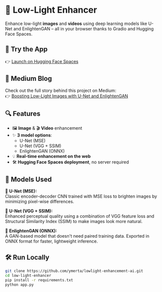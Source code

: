 
# 🌙 Low-Light Enhancer

Enhance low-light **images** and **videos** using deep learning models like U-Net and EnlightenGAN – all in your browser thanks to Gradio and Hugging Face Spaces.

## 🚀 Try the App
👉 [Launch on Hugging Face Spaces](https://huggingface.co/spaces/ymerta/low-light-enhancer)

## 📖 Medium Blog

Check out the full story behind this project on Medium:  
👉 [Boosting Low-Light Images with U-Net and EnlightenGAN](https://medium.com/@ymertakan/boosting-low-light-images-with-u-net-and-enlightengan-59f7aa1a2740)

## 🔍 Features

- 🖼️ **Image** & 🎬 **Video** enhancement  
- ✨ **3 model options**:  
  - U-Net (MSE)  
  - U-Net (VGG + SSIM)  
  - EnlightenGAN (ONNX)  
- 💡 **Real-time enhancement on the web**  
- 🛠️ **Hugging Face Spaces deployment**, no server required  
 

## 🧠 Models Used

🔹 **U-Net (MSE):**  
Classic encoder-decoder CNN trained with MSE loss to brighten images by minimizing pixel-wise differences.

🔹 **U-Net (VGG + SSIM):**  
Enhanced perceptual quality using a combination of VGG feature loss and Structural Similarity Index (SSIM) to make images look more natural.

🔹 **EnlightenGAN (ONNX):**  
A GAN-based model that doesn't need paired training data. Exported in ONNX format for faster, lightweight inference.
 

## 🛠️ Run Locally

```bash
git clone https://github.com/ymerta/lowlight-enhancement-ai.git
cd low-light-enhancer
pip install -r requirements.txt
python app.py


